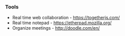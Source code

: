### Tools
* Real time web collaboration - https://togetherjs.com/
* Real time notepad - https://etherpad.mozilla.org/
* Organize meetings - http://doodle.com/en/